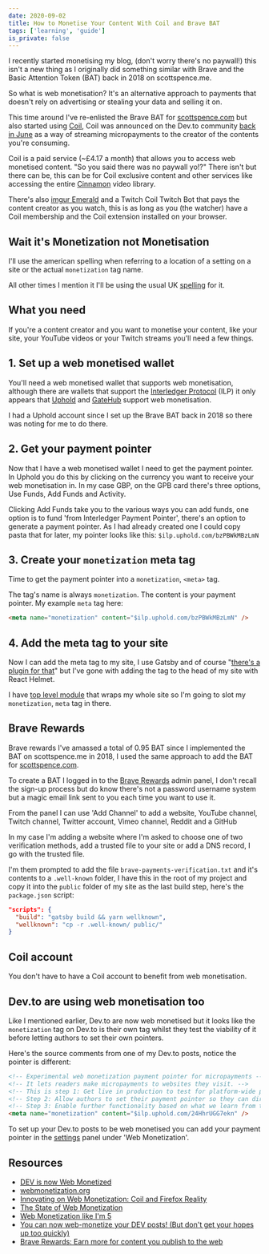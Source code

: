 ```yaml
---
date: 2020-09-02
title: How to Monetise Your Content With Coil and Brave BAT
tags: ['learning', 'guide']
is_private: false
---
```


I recently started monetising my blog, (don't worry there's no
paywall!) this isn't a new thing as I originally did something similar
with Brave and the Basic Attention Token (BAT) back in 2018 on
scottspence.me.

So what is web monetisation? It's an alternative approach to payments
that doesn't rely on advertising or stealing your data and selling it
on.

This time around I've re-enlisted the Brave BAT for [scottspence.com]
but also started using [Coil], Coil was announced on the Dev.to
community [back in June] as a way of streaming micropayments to the
creator of the contents you're consuming.

Coil is a paid service (~£4.17 a month) that allows you to access web
monetised content. "So you said there was no paywall yo!?" There isn't
but there can be, this can be for Coil exclusive content and other
services like accessing the entire [Cinnamon] video library.

There's also [imgur Emerald] and a Twitch Coil Twitch Bot that pays
the content creator as you watch, this is as long as you (the watcher)
have a Coil membership and the Coil extension installed on your
browser.

## Wait it's Monetization not Monetisation

I'll use the american spelling when referring to a location of a
setting on a site or the actual `monetization` tag name.

All other times I mention it I'll be using the usual UK [spelling] for
it.

## What you need

If you're a content creator and you want to monetise your content,
like your site, your YouTube videos or your Twitch streams you'll need
a few things.

## 1. Set up a web monetised wallet

<!-- cSpell:ignore gatehub -->

You'll need a web monetised wallet that supports web monetisation,
although there are wallets that support the [Interledger Protocol]
(ILP) it only appears that [Uphold] and [GateHub] support web
monetisation.

I had a Uphold account since I set up the Brave BAT back in 2018 so
there was noting for me to do there.

## 2. Get your payment pointer

Now that I have a web monetised wallet I need to get the payment
pointer. In Uphold you do this by clicking on the currency you want to
receive your web monetisation in. In my case GBP, on the GPB card
there's three options, Use Funds, Add Funds and Activity.

Clicking Add Funds take you to the various ways you can add funds, one
option is to fund 'from Interledger Payment Pointer', there's an
option to generate a payment pointer. As I had already created one I
could copy pasta that for later, my pointer looks like this:
`$ilp.uphold.com/bzPBWkMBzLmN`

## 3. Create your `monetization` meta tag

Time to get the payment pointer into a `monetization`, `<meta>` tag.

The tag's name is always `monetization`. The content is your payment
pointer. My example `meta` tag here:

```html
<meta name="monetization" content="$ilp.uphold.com/bzPBWkMBzLmN" />
```

## 4. Add the meta tag to your site

Now I can add the meta tag to my site, I use Gatsby and of course
"[there's a plugin for that]" but I've gone with adding the tag to the
head of my site with React Helmet.

I have [top level module] that wraps my whole site so I'm going to
slot my `monetization`, `meta` tag in there.

## Brave Rewards

Brave rewards I've amassed a total of 0.95 BAT since I implemented the
BAT on scottspence.me in 2018, I used the same approach to add the BAT
for [scottspence.com].

To create a BAT I logged in to the [Brave Rewards] admin panel, I
don't recall the sign-up process but do know there's not a password
username system but a magic email link sent to you each time you want
to use it.

From the panel I can use 'Add Channel' to add a website, YouTube
channel, Twitch channel, Twitter account, Vimeo channel, Reddit and a
GitHub

In my case I'm adding a website where I'm asked to choose one of two
verification methods, add a trusted file to your site or add a DNS
record, I go with the trusted file.

I'm them prompted to add the file `brave-payments-verification.txt`
and it's contents to a `.well-known` folder, I have this in the root
of my project and copy it into the `public` folder of my site as the
last build step, here's the `package.json` script:

```json
"scripts": {
  "build": "gatsby build && yarn wellknown",
  "wellknown": "cp -r .well-known/ public/"
}
```

## Coil account

You don't have to have a Coil account to benefit from web
monetisation.

## Dev.to are using web monetisation too

Like I mentioned earlier, Dev.to are now web monetised but it looks
like the `monetization` tag on Dev.to is their own tag whilst they
test the viability of it before letting authors to set their own
pointers.

Here's the source comments from one of my Dev.to posts, notice the
pointer is different:

```html
<!-- Experimental web monetization payment pointer for micropayments -->
<!-- It lets readers make micropayments to websites they visit. -->
<!-- This is step 1: Get live in production to test for platform-wide payment pointer. -->
<!-- Step 2: Allow authors to set their payment pointer so they can directly monetize their content based on visitors. -->
<!-- Step 3: Enable further functionality based on what we learn from this experimentation and how the ecosystem evolves. -->
<meta name="monetization" content="$ilp.uphold.com/24HhrUGG7ekn" />
```

To set up your Dev.to posts to be web monetised you can add your
payment pointer in the [settings] panel under 'Web Monetization'.

## Resources

- [DEV is now Web Monetized]
- [webmonetization.org]
- [Innovating on Web Monetization: Coil and Firefox Reality]
- [The State of Web Monetization]
- [Web Monetization like I'm 5]
- [You can now web-monetize your DEV posts! (But don't get your hopes
  up too quickly)]
- [Brave Rewards: Earn more for content you publish to the web]

<!-- Links -->

[coil]: https://coil.com
[cinnamon]: https://cinnamon.video/
[imgur emerald]: https://imgur.com/emerald
[webmonetization.org]: https://webmonetization.org/
[quick start]: https://webmonetization.org/docs/getting-started
[back in june]: https://dev.to/devteam/dev-is-now-web-monetized-21db
[scottspence.com]: https://scottspence.com
[interledger protocol]:
  https://interledger.org/developer-tools/get-started/set-up
[uphold]: https://uphold.com/
[gatehub]: https://gatehub.net/
[there's a plugin for that]:
  https://github.com/Daudr/gatsby-plugin-web-monetization
[top level module]:
  https://github.com/spences10/last.scottspence.com/blob/production/src/root-wrapper.js#L79
[settings]: https://dev.to/settings/misc
[spelling]:
  https://dictionary.cambridge.org/dictionary/english/monetization
[brave rewards]: https://publishers.basicattentiontoken.org
[web monetization like i'm 5]:
  https://dev.to/hacksultan/web-monetization-like-i-m-5-1418
[dev is now web monetized]:
  https://dev.to/devteam/dev-is-now-web-monetized-21db
[you can now web-monetize your dev posts! (but don't get your hopes up too quickly)]:
  https://dev.to/devteam/you-can-now-web-monetize-your-dev-posts-but-don-t-get-your-hopes-up-too-quickly-goc
[brave rewards: earn more for content you publish to the web]:
  https://publishers.basicattentiontoken.org/
[innovating on web monetization: coil and firefox reality]:
  https://hacks.mozilla.org/2020/03/web-monetization-coil-and-firefox-reality/
[the state of web monetization]:
  https://coil.com/p/kenmelendez/The-State-of-Web-Monetization/KTVijO7ah
